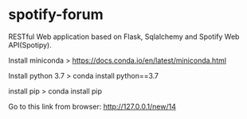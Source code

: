 # spotify-forum
RESTful Web application based on Flask, Sqlalchemy and Spotify Web API(Spotipy).

Install miniconda > https://docs.conda.io/en/latest/miniconda.html

Install python 3.7 > conda install python==3.7

install pip > conda install pip

Go to this link from browser: http://127.0.0.1/new/14
